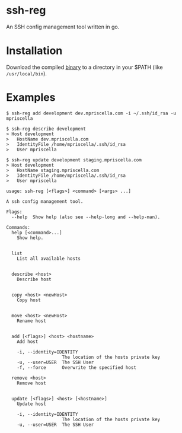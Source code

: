 # ssh-reg
An SSH config management tool written in go.

# Installation
Download the compiled [binary](https://github.com/mpriscella/ssh-reg/releases/download/v0.5.4/ssh-reg) to a directory in your $PATH (like `/usr/local/bin`).

# Examples
`$ ssh-reg add development dev.mpriscella.com -i ~/.ssh/id_rsa -u mpriscella`

```
$ ssh-reg describe development
> Host development
>   HostName dev.mpriscella.com
>   IdentityFile /home/mpriscella/.ssh/id_rsa
>   User mpriscella
```

```
$ ssh-reg update development staging.mpriscella.com
> Host development
>   HostName staging.mpriscella.com
>   IdentityFile /home/mpriscella/.ssh/id_rsa
>   User mpriscella
```

````
usage: ssh-reg [<flags>] <command> [<args> ...]

A ssh config management tool.

Flags:
  --help  Show help (also see --help-long and --help-man).

Commands:
  help [<command>...]
    Show help.


  list
    List all available hosts


  describe <host>
    Describe host


  copy <host> <newHost>
    Copy host


  move <host> <newHost>
    Rename host


  add [<flags>] <host> <hostname>
    Add host

    -i, --identity=IDENTITY
                     The location of the hosts private key
    -u, --user=USER  The SSH User
    -f, --force      Overwrite the specified host

  remove <host>
    Remove host


  update [<flags>] <host> [<hostname>]
    Update host

    -i, --identity=IDENTITY
                     The location of the hosts private key
    -u, --user=USER  The SSH User
````
